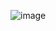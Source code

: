 
![image](https://github.com/Sh-31/NeuraLearn-ML-Server-QG-RAG-Pipeline/assets/83607474/e528cce7-f259-4519-8be7-fa37fd650e4e)
